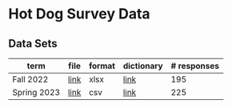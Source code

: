 # Hot Dog Survey Data

## Data Sets
| term | file | format | dictionary | # responses |
|------|------|--------|-|--|
| Fall 2022 | [link](DS-4002-fa22-survey-results.xlsx) | xlsx | [link](fall-22-data-dictionary.md) | 195 |
| Spring 2023 | [link](DS-4002-sp23-survey-results.csv) | csv | [link](spring-22-data-dictionary.md)| 225 |

